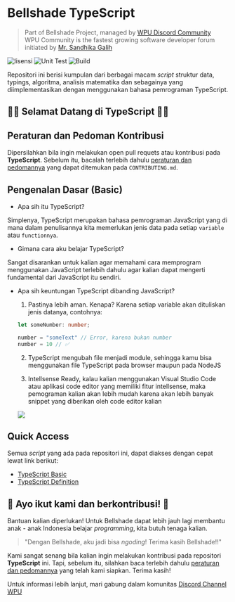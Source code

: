 # Bellshade TypeScript
> Part of Bellshade Project, managed by [WPU Discord Community](http://discord.gg/S4rrXQU) <br>
> WPU Community is the fastest growing software developer forum initiated by [Mr. Sandhika Galih](https://www.youtube.com/c/WebProgrammingUNPAS)

![lisensi](https://img.shields.io/github/license/bellshade/Typescript?style=for-the-badge)
![Unit Test](https://img.shields.io/github/workflow/status/bellshade/typescript/Unit%20Test?style=for-the-badge)
![Build](https://img.shields.io/github/workflow/status/bellshade/typescript/Build?style=for-the-badge)

Repositori ini berisi kumpulan dari berbagai macam *script* struktur data, typings, algoritma, analisis matematika dan sebagainya yang diimplementasikan dengan menggunakan bahasa pemrograman TypeScript.

## 🎉🎉 Selamat Datang di TypeScript 🎉🎉

## Peraturan dan Pedoman Kontribusi

Dipersilahkan bila ingin melakukan open pull requets atau kontribusi pada **TypeScript**. Sebelum itu, bacalah terlebih dahulu [peraturan dan pedomannya](CONTRIBUTING.md) yang dapat ditemukan pada `CONTRIBUTING.md`.

## Pengenalan Dasar (Basic)

- Apa sih itu TypeScript?

Simplenya, TypeScript merupakan bahasa pemrograman JavaScript yang di mana dalam penulisannya kita memerlukan jenis data pada setiap `variable` atau `functionnya`.

- Gimana cara aku belajar TypeScript?

Sangat disarankan untuk kalian agar memahami cara memprogram menggunakan JavaScript terlebih dahulu agar kalian dapat mengerti fundamental dari JavaScript itu sendiri.

- Apa sih keuntungan TypeScript dibanding JavaScript?

    1. Pastinya lebih aman. Kenapa? Karena setiap variable akan dituliskan jenis datanya, contohnya:
    
    ```ts
    let someNumber: number;

    number = "someText" // Error, karena bukan number
    number = 10 // ✅
    ```

    2. TypeScript mengubah file menjadi module, sehingga kamu bisa menggunakan file TypeScript pada browser maupun pada NodeJS

    3. Intellsense Ready, kalau kalian menggunakan Visual Studio Code atau aplikasi code editor yang memiliki fitur intellsense, maka pemograman kalian akan lebih mudah karena akan lebih banyak snippet yang diberikan oleh code editor kalian
    
    ![](https://code.visualstudio.com/assets/docs/editor/intellisense/intellisense_docs.gif)

## Quick Access

Semua *script* yang ada pada repositori ini, dapat diakses dengan cepat lewat link berikut:

- [TypeScript Basic](./TypeScriptBasic)
- [TypeScript Definition](./TypeScriptDefinition)

## 🤩 Ayo ikut kami dan berkontribusi! 🤩 
Bantuan kalian diperlukan! Untuk Bellshade dapat lebih jauh lagi membantu anak - anak Indonesia belajar *programming*, kita butuh tenaga kalian.
> "Dengan Bellshade, aku jadi bisa *ngoding*! Terima kasih Bellshade!!"

Kami sangat senang bila kalian ingin melakukan kontribusi pada repositori **TypeScript** ini. Tapi, sebelum itu, silahkan baca terlebih dahulu [peraturan dan pedomannya](CONTRIBUTING.md) yang telah kami siapkan. Terima kasih! 

Untuk informasi lebih lanjut, mari gabung dalam komunitas [Discord Channel WPU](http://discord.gg/S4rrXQU)

